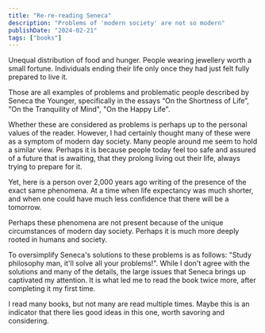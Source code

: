 ```yaml
---
title: "Re-re-reading Seneca"
description: "Problems of 'modern society' are not so modern"
publishDate: "2024-02-21"
tags: ["books"]
---
```


Unequal distribution of food and hunger. People wearing jewellery worth a small fortune. Individuals ending their life only once they had just felt fully prepared to live it.

Those are all examples of problems and problematic people described by Seneca the Younger, specifically in the essays “On the Shortness of Life”, "On the Tranquility of Mind", "On the Happy Life".

Whether these are considered as problems is perhaps up to the personal values of the reader. However, I had certainly thought many of these were as a symptom of modern day society. Many people around me seem to hold a similar view. Perhaps it is because people today feel too safe and assured of a future that is awaiting, that they prolong living out their life, always trying to prepare for it.

Yet, here is a person over 2,000 years ago writing of the presence of the exact same phenomena. At a time when life expectancy was much shorter, and when one could have much less confidence that there will be a tomorrow.

Perhaps these phenomena are not present because of the unique circumstances of modern day society. Perhaps it is much more deeply rooted in humans and society.

To oversimplify Seneca's solutions to these problems is as follows: "Study philosophy man, it'll solve all your problems!". While I don't agree with the solutions and many of the details, the large issues that Seneca brings up captivated my attention. It is what led me to read the book twice more, after completing it my first time.

I read many books, but not many are read multiple times. Maybe this is an indicator that there lies good ideas in this one, worth savoring and considering.
